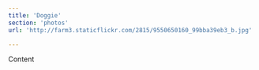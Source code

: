 ```yaml
---
title: 'Doggie'
section: 'photos'
url: 'http://farm3.staticflickr.com/2815/9550650160_99bba39eb3_b.jpg'

---
```


Content
